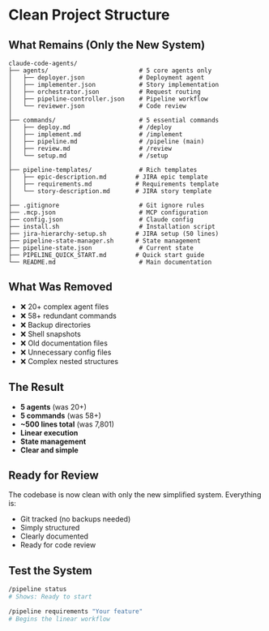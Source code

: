 # Clean Project Structure

## What Remains (Only the New System)

```
claude-code-agents/
├── agents/                         # 5 core agents only
│   ├── deployer.json               # Deployment agent
│   ├── implementer.json            # Story implementation
│   ├── orchestrator.json           # Request routing
│   ├── pipeline-controller.json    # Pipeline workflow
│   └── reviewer.json               # Code review
│
├── commands/                       # 5 essential commands
│   ├── deploy.md                   # /deploy
│   ├── implement.md                # /implement
│   ├── pipeline.md                 # /pipeline (main)
│   ├── review.md                   # /review
│   └── setup.md                    # /setup
│
├── pipeline-templates/             # Rich templates
│   ├── epic-description.md        # JIRA epic template
│   ├── requirements.md            # Requirements template
│   └── story-description.md       # JIRA story template
│
├── .gitignore                      # Git ignore rules
├── .mcp.json                       # MCP configuration
├── config.json                     # Claude config
├── install.sh                      # Installation script
├── jira-hierarchy-setup.sh        # JIRA setup (50 lines)
├── pipeline-state-manager.sh      # State management
├── pipeline-state.json             # Current state
├── PIPELINE_QUICK_START.md        # Quick start guide
└── README.md                       # Main documentation
```

## What Was Removed

- ❌ 20+ complex agent files
- ❌ 58+ redundant commands
- ❌ Backup directories
- ❌ Shell snapshots
- ❌ Old documentation files
- ❌ Unnecessary config files
- ❌ Complex nested structures

## The Result

- **5 agents** (was 20+)
- **5 commands** (was 58+)
- **~500 lines total** (was 7,801)
- **Linear execution**
- **State management**
- **Clear and simple**

## Ready for Review

The codebase is now clean with only the new simplified system. Everything is:
- Git tracked (no backups needed)
- Simply structured
- Clearly documented
- Ready for code review

## Test the System

```bash
/pipeline status
# Shows: Ready to start

/pipeline requirements "Your feature"
# Begins the linear workflow
```